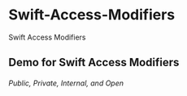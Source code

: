 # Swift-Access-Modifiers
Swift Access Modifiers

## Demo for Swift Access Modifiers

###### Public, Private, Internal, and Open
